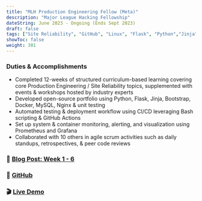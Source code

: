 ```yaml
---
title: "MLH Production Engineering Fellow (Meta)"
description: "Major League Hacking Fellowship"
dateString: June 2023 - Ongoing (Ends Sept 2023)
draft: false
tags: ["Site Reliability", "GitHub", "Linux", "Flask", "Python","Jinja","Bootstrap", "HTML/CSS", "MySQL","Docker","Github Actions", "CI/CD","Test-Driven Development", "Agile","Digital Ocean", "Bash" ]
showToc: false
weight: 301
--- 
```


### Duties & Accomplishments

- Completed 12-weeks of structured curriculum-based learning covering core Production Engineering / 
 Site Reliability topics, supplemented with events & workshops hosted by industry experts
- Developed open-source portfolio using Python, Flask, Jinja, Bootstrap, Docker, MySQL, Nginx & unit testing
- Automated testing & deployment workflow using CI/CD leveraging Bash scripting & GitHub Actions
- Set up system & container monitoring, alerting, and visualization using Prometheus and Grafana
- Collaborated with 10 others in agile scrum activities such as daily standups, retrospectives, & peer code reviews

### 🔗 [Blog Post: Week 1 - 6](https://gabrielaliera.github.io/blog/mlh-week1-6/)
### 🔗 [GitHub](https://github.com/gabrielaliera/ProductionEngineer-portfolio)
### 🎬 [Live Demo](https://gabrielaliera.duckdns.org/)